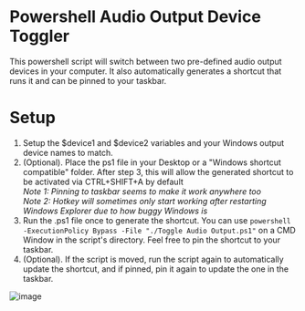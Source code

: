 # Powershell Audio Output Device Toggler
This powershell script will switch between two pre-defined audio output devices in your computer.
It also automatically generates a shortcut that runs it and can be pinned to your taskbar.
# Setup
1. Setup the $device1 and $device2 variables and your Windows output device names to match.
2. (Optional). Place the ps1 file in your Desktop or a "Windows shortcut compatible" folder. After step 3, this will allow the generated shortcut to be activated via CTRL+SHIFT+A by default  
  _Note 1: Pinning to taskbar seems to make it work anywhere too_  
  _Note 2: Hotkey will sometimes only start working after restarting Windows Explorer due to how buggy Windows is_
3. Run the .ps1 file once to generate the shortcut. You can use `powershell -ExecutionPolicy Bypass -File "./Toggle Audio Output.ps1"` on a CMD Window in the script's directory. Feel free to pin the shortcut to your taskbar.
4. (Optional). If the script is moved, run the script again to automatically update the shortcut, and if pinned, pin it again to update the one in the taskbar.  

![image](https://github.com/user-attachments/assets/64c25728-ba27-4d47-a88f-5d9e3c946062)
